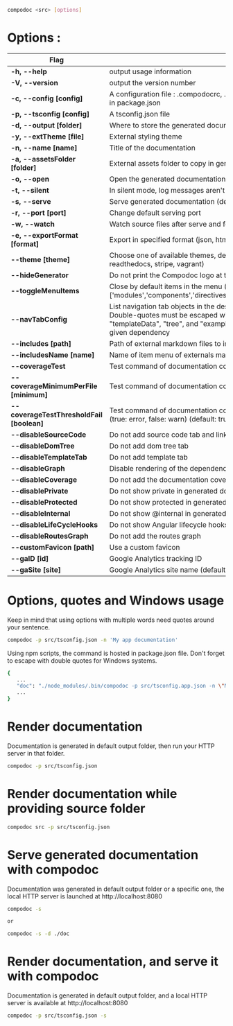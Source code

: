 ```bash
compodoc <src> [options]
```

# Options :

| Flag        | Description           |
|------------|-----------|
| __-h, --help__ | output usage information |
| __-V, --version__ | output the version number |
| __-c, --config [config]__ | A configuration file : .compodocrc, .compodocrc.json, .compodocrc.yaml or compodoc property in package.json |
| __-p, --tsconfig [config]__ | A tsconfig.json file |
| __-d, --output [folder]__ | Where to store the generated documentation |
| __-y, --extTheme [file]__ | External styling theme |
| __-n, --name [name]__ | Title of the documentation |
| __-a, --assetsFolder [folder]__ | External assets folder to copy in generated documentation folder |
| __-o, --open__ | Open the generated documentation |
| __-t, --silent__ | In silent mode, log messages aren't logged in the console |
| __-s, --serve__ | Serve generated documentation (default http://localhost:8080/) |
| __-r, --port [port]__ | Change default serving port |
| __-w, --watch__ | Watch source files after serve and force documentation rebuild |
| __-e, --exportFormat [format]__ | Export in specified format (json, html (default)) |
| __--theme [theme]__ | Choose one of available themes, default is 'gitbook' (laravel, original, material, postmark, readthedocs, stripe, vagrant) |
| __--hideGenerator__ | Do not print the Compodoc logo at the bottom of the page |
| __--toggleMenuItems <items>__ | Close by default items in the menu (default ['all']) values : ['all'] or one of these ['modules','components','directives','classes','injectables','interfaces','pipes','additionalPages']) |
| __--navTabConfig <tab configs>__ | List navigation tab objects in the desired order with two string properties ("id" and "label"). Double-quotes must be escaped with '\\'. Available tab IDs are "info", "readme", "source", "templateData", "tree", and "example". Note: Certain tabs will only be shown if applicable to a given dependency |
| __--includes [path]__ | Path of external markdown files to include
| __--includesName [name]__ | Name of item menu of externals markdown files (default "Additional documentation")
| __--coverageTest__ | Test command of documentation coverage with a threshold (default 70)
| __--coverageMinimumPerFile [minimum]__ | Test command of documentation coverage per file with a minimum (default 0)
| __--coverageTestThresholdFail [boolean]__ | Test command of documentation coverage (global or per file) will fail with error or just warn user (true: error, false: warn) (default: true)
| __--disableSourceCode__ | Do not add source code tab and links to source code
| __--disableDomTree__ | Do not add dom tree tab
| __--disableTemplateTab__ | Do not add template tab
| __--disableGraph__ | Disable rendering of the dependency graph
| __--disableCoverage__ | Do not add the documentation coverage report
| __--disablePrivate__ | Do not show private in generated documentation
| __--disableProtected__ | Do not show protected in generated documentation
| __--disableInternal__ | Do not show @internal in generated documentation
| __--disableLifeCycleHooks__ | Do not show Angular lifecycle hooks in generated documentation
| __--disableRoutesGraph__ | Do not add the routes graph
| __--customFavicon [path]__ | Use a custom favicon
| __--gaID [id]__ | Google Analytics tracking ID
| __--gaSite [site]__ | Google Analytics site name (default auto (default: auto)

# Options, quotes and Windows usage

Keep in mind that using options with multiple words need quotes around your sentence.

```bash
compodoc -p src/tsconfig.json -n 'My app documentation'
```

Using npm scripts, the command is hosted in package.json file. Don't forget to escape with double quotes for Windows systems.

```bash
{
   ...
   "doc": "./node_modules/.bin/compodoc -p src/tsconfig.app.json -n \"My app documentation\""
   ...
}
```

# Render documentation

Documentation is generated in default output folder, then run your HTTP server in that folder.

```bash
compodoc -p src/tsconfig.json
```

# Render documentation while providing source folder

```bash
compodoc src -p src/tsconfig.json
```

# Serve generated documentation with compodoc

Documentation was generated in default output folder or a specific one, the local HTTP server is launched at http://localhost:8080

```bash
compodoc -s

or

compodoc -s -d ./doc
```

# Render documentation, and serve it with compodoc

Documentation is generated in default output folder, and a local HTTP server is available at http://localhost:8080

```bash
compodoc -p src/tsconfig.json -s
```

